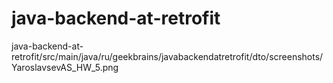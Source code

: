# java-backend-at-retrofit
java-backend-at-retrofit/src/main/java/ru/geekbrains/javabackendatretrofit/dto/screenshots/YaroslavsevAS_HW_5.png
